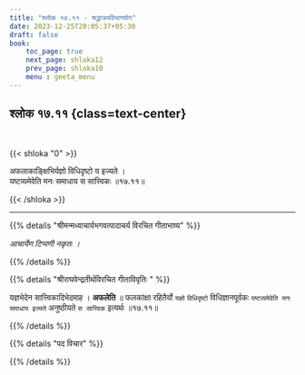 ```yaml
---
title: "श्लोक १७.११ - श्रद्धात्रयविभागयोग"
date: 2023-12-25T20:05:37+05:30
draft: false
book:
    toc_page: true
    next_page: shloka12
    prev_page: shloka10
    menu : geeta_menu
---
```




## श्लोक १७.११ {class=text-center}

<br/>

{{< shloka  "0"  >}}

अफलाकाङ्क्षिभिर्यज्ञो विधिदृष्टो य इज्यते ।  
यष्टव्यमेवेति मनः समाधाय स सात्त्विकः ॥१७.११॥

{{< /shloka >}}

---


{{% details "श्रीमन्मध्वाचार्यभगवत्पादाचर्य विरचित  गीताभाष्य" %}}

*आचार्येण टिप्पणी नकृतः ।*

{{% /details %}}



{{% details "श्रीराघवेन्द्रतीर्थविरचित गीताविवृतिः " %}}

यज्ञभेदेन सात्त्विकादिभेदमाह । **अफलेति** ॥ फलकांक्षा
रहितैर्यो `यज्ञो` `विधिदृष्टो` विधिज्ञानपूर्वकः 
`यष्टव्यमेवेति मनः समाधाय इज्यते` अनुष्ठीयते `स सात्त्विक` इत्यर्थः ॥१७.११॥

{{% /details %}}



{{% details "पद विचार" %}}


{{% /details %}}
